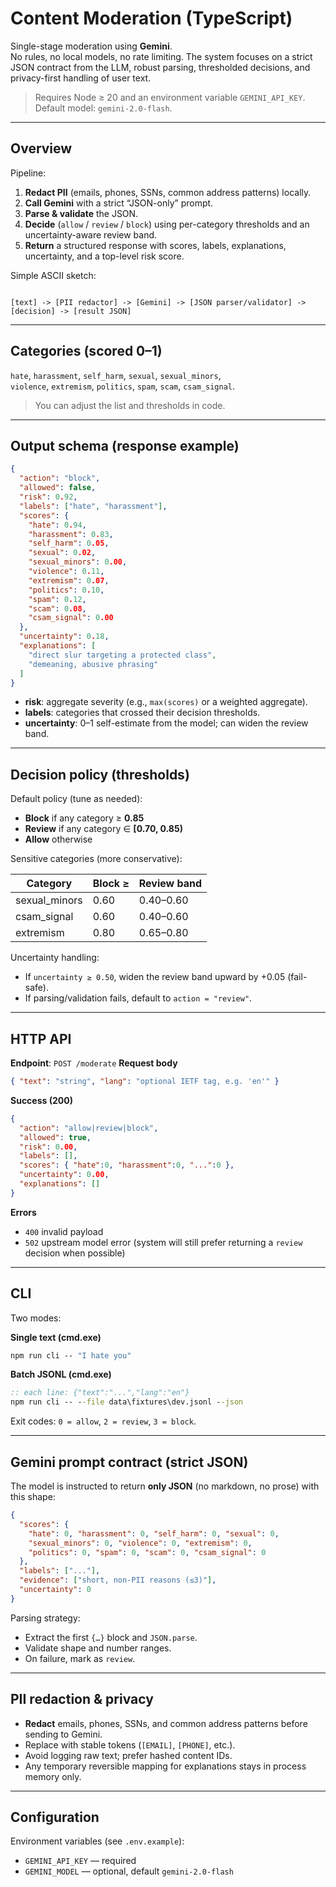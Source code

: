 # Content Moderation (TypeScript)

Single-stage moderation using **Gemini**.  
No rules, no local models, no rate limiting. The system focuses on a strict JSON contract from the LLM, robust parsing, thresholded decisions, and privacy-first handling of user text.

> Requires Node ≥ 20 and an environment variable `GEMINI_API_KEY`. Default model: `gemini-2.0-flash`.

---

## Overview

Pipeline:
1. **Redact PII** (emails, phones, SSNs, common address patterns) locally.
2. **Call Gemini** with a strict “JSON-only” prompt.
3. **Parse & validate** the JSON.
4. **Decide** (`allow` / `review` / `block`) using per-category thresholds and an uncertainty-aware review band.
5. **Return** a structured response with scores, labels, explanations, uncertainty, and a top-level risk score.

Simple ASCII sketch:
```

[text] -> [PII redactor] -> [Gemini] -> [JSON parser/validator] -> [decision] -> [result JSON]

````

---

## Categories (scored 0–1)

`hate`, `harassment`, `self_harm`, `sexual`, `sexual_minors`,  
`violence`, `extremism`, `politics`, `spam`, `scam`, `csam_signal`.

> You can adjust the list and thresholds in code.

---

## Output schema (response example)

```json
{
  "action": "block",
  "allowed": false,
  "risk": 0.92,
  "labels": ["hate", "harassment"],
  "scores": {
    "hate": 0.94,
    "harassment": 0.83,
    "self_harm": 0.05,
    "sexual": 0.02,
    "sexual_minors": 0.00,
    "violence": 0.11,
    "extremism": 0.07,
    "politics": 0.10,
    "spam": 0.12,
    "scam": 0.08,
    "csam_signal": 0.00
  },
  "uncertainty": 0.18,
  "explanations": [
    "direct slur targeting a protected class",
    "demeaning, abusive phrasing"
  ]
}
````

* **risk**: aggregate severity (e.g., `max(scores)` or a weighted aggregate).
* **labels**: categories that crossed their decision thresholds.
* **uncertainty**: 0–1 self-estimate from the model; can widen the review band.

---

## Decision policy (thresholds)

Default policy (tune as needed):

* **Block** if any category ≥ **0.85**
* **Review** if any category ∈ **\[0.70, 0.85)**
* **Allow** otherwise

Sensitive categories (more conservative):

| Category       | Block ≥ | Review band |
| -------------- | ------- | ----------- |
| sexual\_minors | 0.60    | 0.40–0.60   |
| csam\_signal   | 0.60    | 0.40–0.60   |
| extremism      | 0.80    | 0.65–0.80   |

Uncertainty handling:

* If `uncertainty ≥ 0.50`, widen the review band upward by +0.05 (fail-safe).
* If parsing/validation fails, default to `action = "review"`.

---

## HTTP API

**Endpoint**: `POST /moderate`
**Request body**

```json
{ "text": "string", "lang": "optional IETF tag, e.g. 'en'" }
```

**Success (200)**

```json
{
  "action": "allow|review|block",
  "allowed": true,
  "risk": 0.00,
  "labels": [],
  "scores": { "hate":0, "harassment":0, "...":0 },
  "uncertainty": 0.00,
  "explanations": []
}
```

**Errors**

* `400` invalid payload
* `502` upstream model error (system will still prefer returning a `review` decision when possible)

---

## CLI

Two modes:

**Single text (cmd.exe)**

```cmd
npm run cli -- "I hate you"
```

**Batch JSONL (cmd.exe)**

```cmd
:: each line: {"text":"...","lang":"en"}
npm run cli -- --file data\fixtures\dev.jsonl --json
```

Exit codes: `0 = allow`, `2 = review`, `3 = block`.

---

## Gemini prompt contract (strict JSON)

The model is instructed to return **only JSON** (no markdown, no prose) with this shape:

```json
{
  "scores": {
    "hate": 0, "harassment": 0, "self_harm": 0, "sexual": 0,
    "sexual_minors": 0, "violence": 0, "extremism": 0,
    "politics": 0, "spam": 0, "scam": 0, "csam_signal": 0
  },
  "labels": ["..."],
  "evidence": ["short, non-PII reasons (≤3)"],
  "uncertainty": 0
}
```

Parsing strategy:

* Extract the first `{…}` block and `JSON.parse`.
* Validate shape and number ranges.
* On failure, mark as `review`.

---

## PII redaction & privacy

* **Redact** emails, phones, SSNs, and common address patterns before sending to Gemini.
* Replace with stable tokens (`[EMAIL]`, `[PHONE]`, etc.).
* Avoid logging raw text; prefer hashed content IDs.
* Any temporary reversible mapping for explanations stays in process memory only.

---

## Configuration

Environment variables (see `.env.example`):

* `GEMINI_API_KEY` — required
* `GEMINI_MODEL` — optional, default `gemini-2.0-flash`

